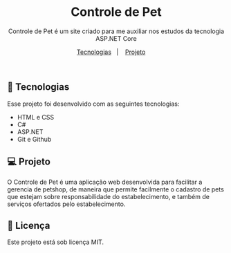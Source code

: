 <h1 align="center"> Controle de Pet </h1>

<p align="center">
Controle de Pet é um site criado para me auxiliar nos estudos da tecnologia ASP.NET Core <br/>
</p>

<p align="center">
  <a href="#-tecnologias">Tecnologias</a>&nbsp;&nbsp;&nbsp;|&nbsp;&nbsp;&nbsp;
  <a href="#-projeto">Projeto</a>&nbsp;&nbsp;&nbsp;&nbsp;&nbsp;&nbsp;
</p>
<br>

## 🚀 Tecnologias

Esse projeto foi desenvolvido com as seguintes tecnologias:

- HTML e CSS
- C#
- ASP.NET
- Git e Github

## 💻 Projeto

O Controle de Pet é uma aplicação web desenvolvida para facilitar a gerencia de petshop, de maneira que permite facilmente o cadastro de pets que estejam sobre responsabilidade do estabelecimento, e também de serviços ofertados pelo estabelecimento.

## 🔐 Licença

Este projeto está sob licença MIT.

